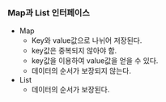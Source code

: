 ### Map과 List 인터페이스

- Map
    - Key와 value값으로 나뉘어 저장된다.
    - key값은 중복되지 않아야 함.
    - key값을 이용하여 value값을 얻을 수 있다.
    - 데이터의 순서가 보장되지 않는다.
- List
    - 데이터의 순서가 보장된다.